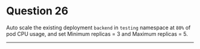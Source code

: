 # Question 26

Auto scale the existing deployment `backend` in `testing` namespace at `80%` of pod CPU usage, and set Minimum replicas = 3 and Maximum replicas = 5.

---

